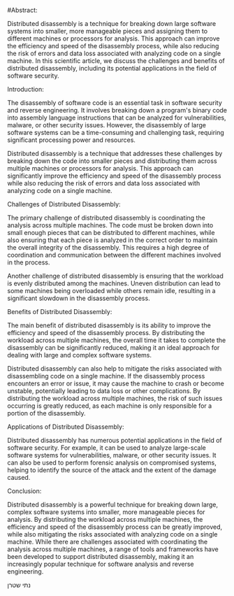 #Abstract:

Distributed disassembly is a technique for breaking down large software systems into smaller, more manageable pieces and assigning them to different machines or processors for analysis. This approach can improve the efficiency and speed of the disassembly process, while also reducing the risk of errors and data loss associated with analyzing code on a single machine. In this scientific article, we discuss the challenges and benefits of distributed disassembly, including its potential applications in the field of software security.

Introduction:

The disassembly of software code is an essential task in software security and reverse engineering. It involves breaking down a program's binary code into assembly language instructions that can be analyzed for vulnerabilities, malware, or other security issues. However, the disassembly of large software systems can be a time-consuming and challenging task, requiring significant processing power and resources.

Distributed disassembly is a technique that addresses these challenges by breaking down the code into smaller pieces and distributing them across multiple machines or processors for analysis. This approach can significantly improve the efficiency and speed of the disassembly process while also reducing the risk of errors and data loss associated with analyzing code on a single machine.

Challenges of Distributed Disassembly:

The primary challenge of distributed disassembly is coordinating the analysis across multiple machines. The code must be broken down into small enough pieces that can be distributed to different machines, while also ensuring that each piece is analyzed in the correct order to maintain the overall integrity of the disassembly. This requires a high degree of coordination and communication between the different machines involved in the process.

Another challenge of distributed disassembly is ensuring that the workload is evenly distributed among the machines. Uneven distribution can lead to some machines being overloaded while others remain idle, resulting in a significant slowdown in the disassembly process.

Benefits of Distributed Disassembly:

The main benefit of distributed disassembly is its ability to improve the efficiency and speed of the disassembly process. By distributing the workload across multiple machines, the overall time it takes to complete the disassembly can be significantly reduced, making it an ideal approach for dealing with large and complex software systems.

Distributed disassembly can also help to mitigate the risks associated with disassembling code on a single machine. If the disassembly process encounters an error or issue, it may cause the machine to crash or become unstable, potentially leading to data loss or other complications. By distributing the workload across multiple machines, the risk of such issues occurring is greatly reduced, as each machine is only responsible for a portion of the disassembly.

Applications of Distributed Disassembly:

Distributed disassembly has numerous potential applications in the field of software security. For example, it can be used to analyze large-scale software systems for vulnerabilities, malware, or other security issues. It can also be used to perform forensic analysis on compromised systems, helping to identify the source of the attack and the extent of the damage caused.

Conclusion:

Distributed disassembly is a powerful technique for breaking down large, complex software systems into smaller, more manageable pieces for analysis. By distributing the workload across multiple machines, the efficiency and speed of the disassembly process can be greatly improved, while also mitigating the risks associated with analyzing code on a single machine. While there are challenges associated with coordinating the analysis across multiple machines, a range of tools and frameworks have been developed to support distributed disassembly, making it an increasingly popular technique for software analysis and reverse engineering.




נתי שטרן

